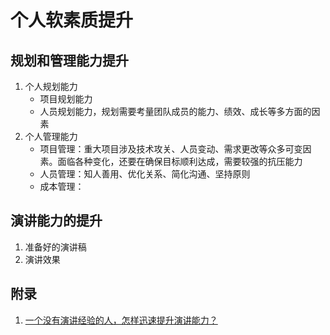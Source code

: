 # 个人软素质提升

## 规划和管理能力提升

1. 个人规划能力
    - 项目规划能力
    - 人员规划能力，规划需要考量团队成员的能力、绩效、成长等多方面的因素
2. 个人管理能力
    - 项目管理：重大项目涉及技术攻关、人员变动、需求更改等众多可变因素。面临各种变化，还要在确保目标顺利达成，需要较强的抗压能力
    - 人员管理：知人善用、优化关系、简化沟通、坚持原则
    - 成本管理：

## 演讲能力的提升

1. 准备好的演讲稿
2. 演讲效果

## 附录

1. [一个没有演讲经验的人，怎样迅速提升演讲能力？](https://mp.weixin.qq.com/s?__biz=MzIwMzg1ODcwMw==&mid=2247487480&idx=1&sn=47051105353bac271323095f3b32c92b&chksm=96c9b998a1be308e8fbece8267d0c6883e0064360fc73f13bbcd9231030fb9a8685fab3a3c07#rd)